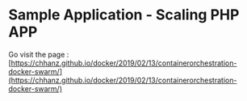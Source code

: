 # Sample Application - Scaling PHP APP 

Go visit the page : [https://chhanz.github.io/docker/2019/02/13/containerorchestration-docker-swarm/](https://chhanz.github.io/docker/2019/02/13/containerorchestration-docker-swarm/)   
